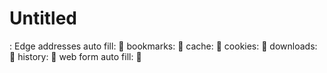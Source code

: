 # Untitled

: Edge
addresses auto fill: 🍎
bookmarks: 🌵
cache: 🍎
cookies: 🌵
downloads: 🍎
history: 🌵
web form auto fill: 🍎